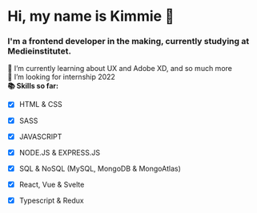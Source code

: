 # Hi, my name is Kimmie 👋

### I'm a frontend developer in the making, currently studying at Medieinstitutet.
 🌱 I’m currently learning about UX and Adobe XD, and so much more <br>
 👯 I’m looking for internship 2022 <br>
 **📚 Skills so far:**
 - [x] HTML & CSS 
 - [x] SASS 
 - [x] JAVASCRIPT
 - [x] NODE.JS & EXPRESS.JS
 - [x] SQL & NoSQL (MySQL, MongoDB & MongoAtlas)
 - [x] React, Vue & Svelte
 - [x] Typescript & Redux
  

      
      
